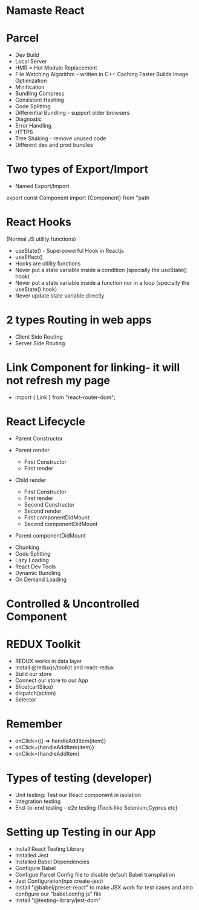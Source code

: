 # Namaste React

# Parcel
- Dev Build
- Local Server
- HMR = Hot Module Replacement
- File Watching Algorithm - written in C++ Caching Faster Builds Image Optimization
- Minification
- Bundling Compress
- Consistent Hashing
- Code Splitting
- Differential Bundling - support older browsers
- Diagnostic
- Error Handling
- HTTPS
- Tree Shaking - remove unused code
- Different dev and prod bundles

# Two types of Export/Import

- Named Export/Import

export const Component
import {Component} from "path
 
# React Hooks
(Normal JS utility functions)
- useState() - Superpowerful Hook in Reactjs
- useEffect()
- Hooks are utility functions
- Never put a state variable inside a condition (specially the useState() hook)
- Never put a state variable inside a function nor in a loop (specially the useState() hook)
- Never update state variable directly

# 2 types Routing in web apps
- Client Side Routing
- Server Side Routing

# Link Component for linking- it will not refresh my page

- import { Link } from "react-router-dom";


# React Lifecycle

- Parent Constructor
- Parent render
    - First Constructor
    - First render
- Child render
    - First Constructor
    - First render
    - Second Constructor
    - Second render
    
    <!-- <DOM UPDATED - IN A SINGLE BATCH> -->
    - First componentDidMount
    - Second componentDidMount

- Parent componentDidMount

<!-- Render phase is fast than commit phase -->
- Chunking
- Code Splitting
- Lazy Loading
- React Dev Tools
- Dynamic Bundling
- On Demand Loading


# Controlled & Uncontrolled Component

# REDUX Toolkit
- REDUX works in data layer
- Install @reduxjs/toolkit and react-redux
- Build our store
- Connect our store to our App
- Slice(cartSlice)
- dispatch(action)
- Selector



# Remember
- onClick={() => handleAddItem(item)}
- onClick={handleAddItem(item)}
- onClick={handleAddItem}


# Types of testing (developer)
- Unit testing: Test our React component in isolation
- Integration testing
- End-to-end testing - e2e testing (Tools like Selenium,Cyprus etc)

# Setting up Testing in our App
- Install React Testing Library
- Installed Jest
- Installed Babel Dependencies
- Configure Babel
- Configue Parcel Config file to disable default Babel transpilation
- Jest Configuration(npx create-jest)
- Install "@babel/preset-react" to make JSX work for test cases and also configure our "babel.config.js" file
- Install "@testing-library/jest-dom"